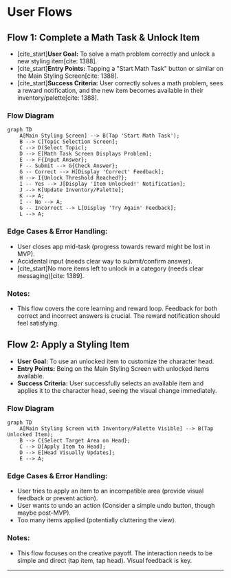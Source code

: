 # User Flows

## Flow 1: Complete a Math Task & Unlock Item

  * [cite\_start]**User Goal:** To solve a math problem correctly and unlock a new styling item[cite: 1388].
  * [cite\_start]**Entry Points:** Tapping a "Start Math Task" button or similar on the Main Styling Screen[cite: 1388].
  * [cite\_start]**Success Criteria:** User correctly solves a math problem, sees a reward notification, and the new item becomes available in their inventory/palette[cite: 1388].

### Flow Diagram

```mermaid
graph TD
    A[Main Styling Screen] --> B(Tap 'Start Math Task');
    B --> C[Topic Selection Screen];
    C --> D(Select Topic);
    D --> E[Math Task Screen Displays Problem];
    E --> F{Input Answer};
    F -- Submit --> G{Check Answer};
    G -- Correct --> H[Display 'Correct' Feedback];
    H --> I{Unlock Threshold Reached?};
    I -- Yes --> J[Display 'Item Unlocked!' Notification];
    J --> K[Update Inventory/Palette];
    K --> A;
    I -- No --> A;
    G -- Incorrect --> L[Display 'Try Again' Feedback];
    L --> A;
```

### Edge Cases & Error Handling:

  * User closes app mid-task (progress towards reward might be lost in MVP).
  * Accidental input (needs clear way to submit/confirm answer).
  * [cite\_start]No more items left to unlock in a category (needs clear messaging)[cite: 1389].

### Notes:

  * This flow covers the core learning and reward loop. Feedback for both correct and incorrect answers is crucial. The reward notification should feel satisfying.

## Flow 2: Apply a Styling Item

  * **User Goal:** To use an unlocked item to customize the character head.
  * **Entry Points:** Being on the Main Styling Screen with unlocked items available.
  * **Success Criteria:** User successfully selects an available item and applies it to the character head, seeing the visual change immediately.

### Flow Diagram

```mermaid
graph TD
    A[Main Styling Screen with Inventory/Palette Visible] --> B(Tap Unlocked Item);
    B --> C{Select Target Area on Head};
    C --> D[Apply Item to Head];
    D --> E[Head Visually Updates];
    E --> A;
```

### Edge Cases & Error Handling:

  * User tries to apply an item to an incompatible area (provide visual feedback or prevent action).
  * User wants to undo an action (Consider a simple undo button, though maybe post-MVP).
  * Too many items applied (potentially cluttering the view).

### Notes:

  * This flow focuses on the creative payoff. The interaction needs to be simple and direct (tap item, tap head). Visual feedback is key.

-----
